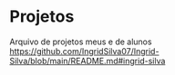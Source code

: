 # Projetos
Arquivo de projetos meus e de alunos
https://github.com/IngridSilva07/Ingrid-Silva/blob/main/README.md#ingrid-silva
